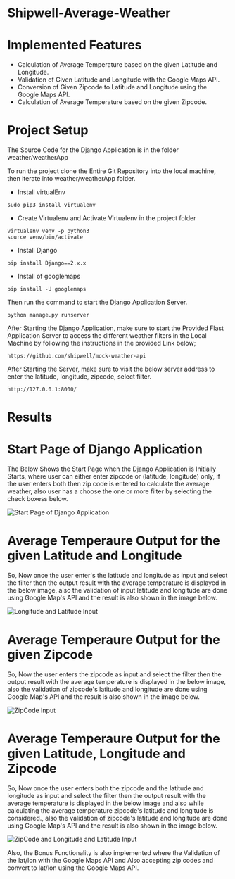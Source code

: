 # Shipwell-Average-Weather

# Implemented Features
* Calculation of Average Temperature based on the given Latitude and Longitude.
* Validation of Given Latitude and Longitude with the Google Maps API.
* Conversion of Given Zipcode to Latitude and Longitude using the Google Maps API.
* Calculation of Average Temperature based on the given Zipcode.

# Project Setup
The Source Code for the Django Application is in the folder weather/weatherApp

To run the project clone the Entire Git Repository into the local machine, then iterate into weather/weatherApp folder.

* Install virtualEnv

```
sudo pip3 install virtualenv

```

* Create Virtualenv and Activate Virtualenv in the project folder

```
virtualenv venv -p python3
source venv/bin/activate

```

* Install Django 

```
pip install Django==2.x.x

```

* Install of googlemaps

```
pip install -U googlemaps

```

Then run the command to start the Django Application Server.
```
python manage.py runserver

```

After Starting the Django Application, make sure to start the Provided Flast Application Server to access the different weather filters in the Local Machine by following the instructions in the provided Link below;

```
https://github.com/shipwell/mock-weather-api

```
After Starting the Server, make sure to visit the below server address to enter the latitude, longitude, zipcode, select filter.

```
http://127.0.0.1:8000/

```

# Results

# Start Page of Django Application
The Below Shows the Start Page when the Django Application is Initially Starts, where user can either enter zipcode or (latitude, longitude) only, if the user enters both then zip code is entered to calculate the average weather, also user has a choose the one or more filter by selecting the check boxess below.

![Start Page of Django Application](https://github.com/jsaikrishna/Shipwell-AverageWeather/blob/master/images/startPage.png)


# Average Temperaure Output for the given Latitude and Longitude
So, Now once the user enter's the latitude and longitude as input and select the filter then the output result with the average temperature is displayed in the below image, also the validation of input latitude and longitude are done using Google Map's API and the result is also shown in the image below.

![Longitude and Latitude Input](https://github.com/jsaikrishna/Shipwell-AverageWeather/blob/master/images/coordinates.png)


# Average Temperaure Output for the given Zipcode
So, Now the user enters the zipcode as input and select the filter then the output result with the average temperature is displayed in the below image, also the validation of zipcode's latitude and longitude are done using Google Map's API and the result is also shown in the image below.

![ZipCode Input](https://github.com/jsaikrishna/Shipwell-AverageWeather/blob/master/images/zipCode.png)


# Average Temperaure Output for the given Latitude, Longitude and Zipcode
So, Now once the user enters both the zipcode and the latitude and longitude as input and select the filter then the output result with the average temperature is displayed in the below image and also while calculating the average temperature zipcode's latitude and longitude is considered., also the validation of zipcode's latitude and longitude are done using Google Map's API and the result is also shown in the image below.

![ZipCode and Longitude and Latitude Input](https://github.com/jsaikrishna/Shipwell-AverageWeather/blob/master/images/zipCode%20and%20Coordinates.png)


Also, the Bonus Functionality is also implemented where the Validation of the lat/lon with the Google Maps API and Also accepting zip codes and convert to lat/lon using the Google Maps API.


